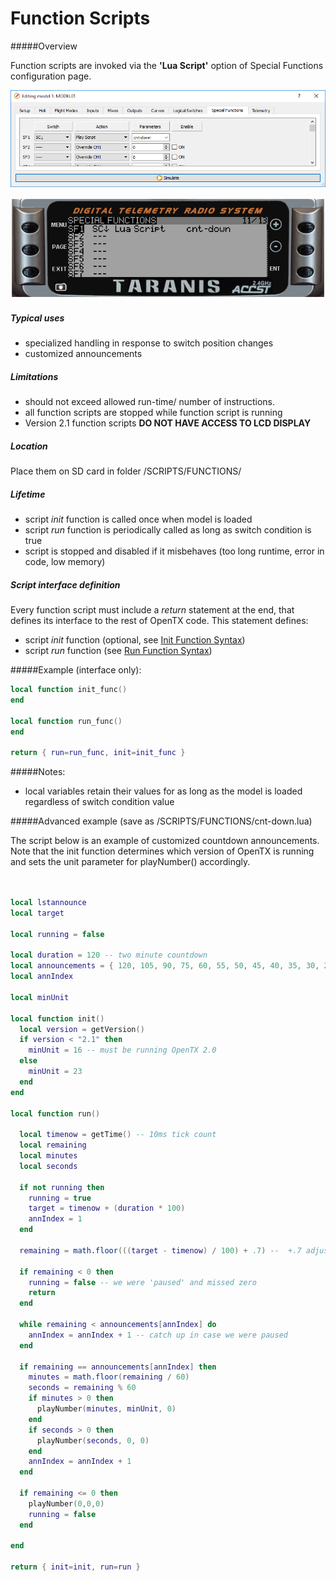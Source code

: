 # Function Scripts

#####Overview

Function scripts are invoked via the **'Lua Script'** option of Special Functions configuration page.

![Companion Special Functions Window](CompanionSpecialFunctions.png)

![Taranis Special Functions Display](RadioSpecialFunctions.png)

##### Typical uses

* specialized handling in response to switch position changes
* customized announcements

##### Limitations

* should not exceed allowed run-time/ number of instructions.
* all function scripts are stopped while function script is running
* Version 2.1 function scripts **DO NOT HAVE ACCESS TO LCD DISPLAY**

##### Location

Place them on SD card in folder /SCRIPTS/FUNCTIONS/

##### Lifetime

* script *init* function is called once when model is loaded
* script *run* function is periodically called as long as switch condition is true
* script is stopped and disabled if it misbehaves (too long runtime, error in code, low memory)


##### Script interface definition

Every function script must include a *return* statement at the end, that defines its interface to the rest of OpenTX code. This statement defines:
* script *init* function (optional, see [Init Function Syntax](init_function_syntax.md))
* script *run* function (see [Run Function Syntax](run_function_syntax.md))

#####Example (interface only):
```lua
local function init_func()
end

local function run_func()
end

return { run=run_func, init=init_func }
```

#####Notes:
* local variables retain their values for as long as the model is loaded regardless of switch condition value
 

#####Advanced example (save as /SCRIPTS/FUNCTIONS/cnt-down.lua)

The script below is an example of customized countdown announcements. Note that the init function determines which version of OpenTX is running and sets the unit parameter for playNumber() accordingly.

```lua


local lstannounce
local target

local running = false

local duration = 120 -- two minute countdown
local announcements = { 120, 105, 90, 75, 60, 55, 50, 45, 40, 35, 30, 29, 28, 27, 26, 25, 24, 23, 22, 21, 20, 19, 18, 17, 16, 15, 14, 13, 12, 11, 10, 9, 8, 7, 6, 5, 4, 3, 2, 1, 0}
local annIndex

local minUnit

local function init()
  local version = getVersion()
  if version < "2.1" then
    minUnit = 16 -- must be running OpenTX 2.0
  else
    minUnit = 23
  end
end

local function run()
  
  local timenow = getTime() -- 10ms tick count
  local remaining
  local minutes
  local seconds
  
  if not running then
    running = true
    target = timenow + (duration * 100)
    annIndex = 1
  end
  
  remaining = math.floor(((target - timenow) / 100) + .7) --  +.7 adjust for announcement lag
  
  if remaining < 0 then
    running = false -- we were 'paused' and missed zero
    return
  end
  
  while remaining < announcements[annIndex] do
    annIndex = annIndex + 1 -- catch up in case we were paused
  end
    
  if remaining == announcements[annIndex] then
    minutes = math.floor(remaining / 60)
    seconds = remaining % 60
    if minutes > 0 then
      playNumber(minutes, minUnit, 0)
    end
    if seconds > 0 then
      playNumber(seconds, 0, 0)
    end
    annIndex = annIndex + 1
  end
  
  if remaining <= 0 then
    playNumber(0,0,0)
    running = false
  end

end

return { init=init, run=run }
```


